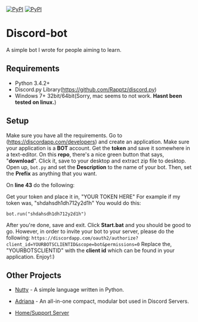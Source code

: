 [![PyPI](https://img.shields.io/pypi/v/discord.py.svg)](https://pypi.python.org/pypi/discord.py/)
[![PyPI](https://img.shields.io/pypi/pyversions/discord.py.svg)](https://pypi.python.org/pypi/discord.py/)

# Discord-bot
A simple bot I wrote for people aiming to learn.

## Requirements

- Python 3.4.2+
- Discord.py Library(https://github.com/Rapptz/discord.py)
- Windows 7+ 32bit/64bit(Sorry, mac seems to not work. **Hasnt been tested on linux.**)

## Setup

Make sure you have all the requirements. 
Go to (https://discordapp.com/developers) and create an application. 
Make sure your application is a **BOT** account. 
Get the **token** and save it somewhere in a text-editor. 
On this **repo**, there's a nice green button that says, "**download**". 
Click it, save to your desktop and extract zip file to desktop.
Open up, ``bot.py`` and set the **Description** to the name of your
bot. Then, set the **Prefix** as anything that you want. 

On **line 43** do the following: 

Get your token and place it in, "YOUR TOKEN HERE"
For example if my token was, "shdahsdh1dh712y2d1h"
You would do this: 

```
bot.run("shdahsdh1dh712y2d1h")
```

After you're done, save and exit. 
Click **Start.bat** and you should be good to go. 
However, in order to invite your bot to your server, please do the following:
``https://discordapp.com/oauth2/authorize?client_id=YOURBOTSCLIENTID&scope=bot&permissions=0``
Replace the, "YOURBOTSCLIENTID" with the **client id** which can be found in your application. 
Enjoy!:)

## Other Projects

- [Nutty](https://github.com/Sanjay-B/Nutty) - A simple language written in Python.
- [Adriana](https://bots.discord.pw/bots/221752950874177536) - An all-in-one compact, modular bot used in Discord Servers.

- [Home/Support Server](https://discord.gg/8xmtspU)
